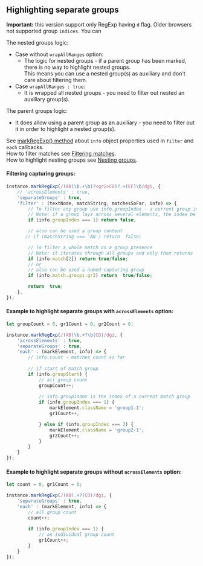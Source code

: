 
## Highlighting separate groups

**Important:** this version support only RegExp having `d` flag.
Older browsers not supported group `indices`.  You can 

The nested groups logic:
* Case without `wrapAllRanges` option:
  * The logic for nested groups - if a parent group has been marked, there is no way to highlight nested groups.  
    This means you can use a nested group(s) as auxiliary and don't care about filtering them.
* Case `wrapAllRanges : true`:
  * It is wrapped all nested groups - you need to filter out nested an auxiliary group(s).

The parent groups logic:
* It does allow using a parent group as an auxiliary - you need to filter out it in order to highlight a nested group(s).

See [markRegExp() method](markRegExp-method.md#markRegExp-filter) about `info` object properties used in `filter` and `each` callbacks.    
How to filter matches see [Filtering matches](filtering-matches.md).  
How to highlight nesting groups see [Nesting groups](nesting-overlapping.md).

#### Filtering capturing groups:
``` js
instance.markRegExp(/(AB)\b.+\b(?<gr2>CD)?.+(EF)\b/dgi, {
    // 'acrossElements' : true,
    'separateGroups' : true,
    'filter' : (textNode, matchString, matchesSoFar, info) => {
        // To filter any group use info.groupIndex - a current group index
        // Note: if a group lays across several elements, the index be the same while a group is wrapping
        if (info.groupIndex === 1) return false;

        // also can be used a group content
       // if (matchString === 'AB') return  false;

        // To filter a whole match on a group presence
        // Note: it iterates through all groups and only then returns
        if (info.match[2]) return true/false;
        // or
        // also can be used a named capturing group
        if (info.match.groups.gr2) return  true/false;

        return  true;
    },
});
```
#### Example to highlight separate groups with `acrossElements` option:
``` js
let groupCount = 0, gr1Count = 0, gr2Count = 0;

instance.markRegExp(/(AB)\b.+?\b(CD)/dgi, {
    'acrossElements' : true,
    'separateGroups' : true,
    'each' : (markElement, info) => {
        // info.count - matches count so far
        
        // if start of match group
        if (info.groupStart) {
            // all group count
            groupCount++;
            
            // info.groupIndex is the index of a current match group
            if (info.groupIndex === 1) {
                markElement.className = 'group1-1';
                gr1Count++;

            } else if (info.groupIndex === 2) {
                markElement.className = 'group2-1';
                gr2Count++;
            }
        }
    }
});
```
#### Example to highlight separate groups without `acrossElements` option:
``` js
let count = 0, gr1Count = 0;

instance.markRegExp(/(AB).+?(CD)/dgi, {
    'separateGroups' : true,
    'each' : (markElement, info) => {
        // all group count
        count++;
        
        if (info.groupIndex === 1) {
            // an individual group count
            gr1Count++;
        }
    }
});
```
